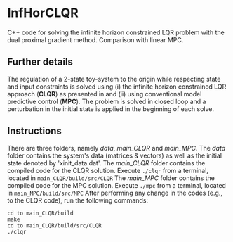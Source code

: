 # InfHorCLQR
C++ code for solving the infinite horizon constrained LQR problem with the dual proximal gradient method. Comparison with linear MPC.

## Further details
The regulation of a 2-state toy-system to the origin while respecting state and input constraints is solved using (i) the infinite horizon constrained LQR approach (**CLQR**) as presented in[]() and (ii) using conventional model predictive control (**MPC**). The problem is solved in closed loop and a perturbation in the initial state is applied in the beginning of each solve.

## Instructions
There are three folders, namely *data*, *main_CLQR* and *main_MPC*. 
The *data* folder contains the system's data (matrices & vectors) as well as the initial state denoted by 'xinit_data.dat'. 
The *main_CLQR* folder contains the compiled code for the CLQR solution. Execute `./clqr` from a terminal, located in `main_CLQR/build/src/CLQR`
The *main_MPC* folder contains the compiled code for the MPC solution. Execute `./mpc` from a terminal, located in `main_MPC/build/src/MPC`
After performing any change in the codes (e.g., to the CLQR code), run the following commands:
```
cd to main_CLQR/build
make
cd to main_CLQR/build/src/CLQR
./clqr
```
